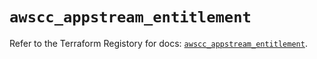 # `awscc_appstream_entitlement`

Refer to the Terraform Registory for docs: [`awscc_appstream_entitlement`](https://registry.terraform.io/providers/hashicorp/awscc/0.70.0/docs/resources/appstream_entitlement).
